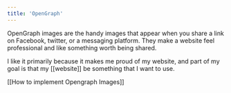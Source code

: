 ```yaml
---
title: 'OpenGraph'
---
```


OpenGraph images are the handy images that appear when you share a link on Facebook, twitter, or a messaging platform. They make a website feel professional and like something worth being shared.

I like it primarily because it makes me proud of my website, and part of my goal is that my [[website]] be something that I want to use.

[[How to implement Opengraph Images]]
